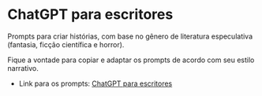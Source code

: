 # ChatGPT para escritores

Prompts para criar histórias, com base no gênero de literatura especulativa (fantasia, ficção científica e horror).

Fique a vontade para copiar e adaptar os prompts de acordo com seu estilo narrativo.

- Link para os prompts: [ChatGPT para escritores](https://github.com/rodrigozan/chatgpt_for_writers/blob/main/index.md)

